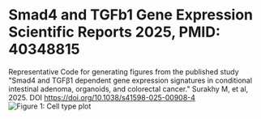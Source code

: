 # Smad4 and TGFb1 Gene Expression Scientific Reports 2025, PMID: 40348815
Representative Code for generating figures from the published study "Smad4 and TGFβ1 dependent gene expression signatures in conditional intestinal adenoma, organoids, and colorectal cancer." Surakhy M, et al, 2025. DOI https://doi.org/10.1038/s41598-025-00908-4
![Figure 1: Cell type plot](figures/Pak3_FeaturePlot.png.png)